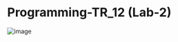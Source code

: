# Programming-TR_12 (Lab-2)
![image](https://github.com/Reckven/Programming-TR_12/assets/131643668/b7a4fc23-0f8b-4036-80bd-70cd59398d40)
